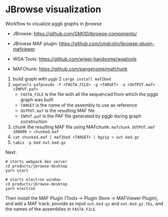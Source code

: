# JBrowse visualization

Workflow to visualize pggb graphs in jbrowse


* JBrowse: https://github.com/GMOD/jbrowse-components/

* JBrowse MAF plugin: https://github.com/cmdcolin/jbrowse-plugin-mafviewer

* WGA Tools: https://github.com/wjwei-handsome/wgatools

* MAFChunk: https://github.com/pangenome/mafchunk


1. build graph with `pggb`
2 `cargo install maf2bed`
3. `wgatools pafpseudo -f <FASTA_FILE> -g <TARGET> -o <OUTPUT.maf> <INPUT.paf>`
   - `FASTA_FILE` is the file with all the sequenced from which the
     pggb graph was built
   - `TARGET` is the name of the assembly to use as reference
   - `OUTPUT.maf` is the resulting MAF file
   - `INPUT.paf` is the PAF file generated by pggb during graph
     construction
4. chunk the resulting MAF file using MAFchunk: `mafchunk OUTPUT.maf 100000 > chunked.maf`
5. `cat chunked.maf | maf2bed <TARGET> | bgzip > out.bed.gz`
6. `tabix -p bed out.bed.gz`

Next:
```
# starts webpack dev server
cd products/jbrowse-desktop
yarn start

# starts electron window
cd products/jbrowse-desktop
yarn electron
```

Then install the MAF Plugin (Tools -> Plugin Store -> MAFViewer
Plugin), and add a MAF track; provide as input `out.bed.gz` and
`out.bed.gz.tbi`, and the names of the assemblies in `FASTA_FILE`.
